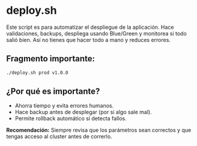 # deploy.sh

Este script es para automatizar el despliegue de la aplicación. Hace validaciones, backups, despliega usando Blue/Green y monitorea si todo salió bien. Así no tienes que hacer todo a mano y reduces errores.

## Fragmento importante:
```bash
./deploy.sh prod v1.0.0
```

## ¿Por qué es importante?
- Ahorra tiempo y evita errores humanos.
- Hace backup antes de desplegar (por si algo sale mal).
- Permite rollback automático si detecta fallos.

**Recomendación:**
Siempre revisa que los parámetros sean correctos y que tengas acceso al cluster antes de correrlo. 